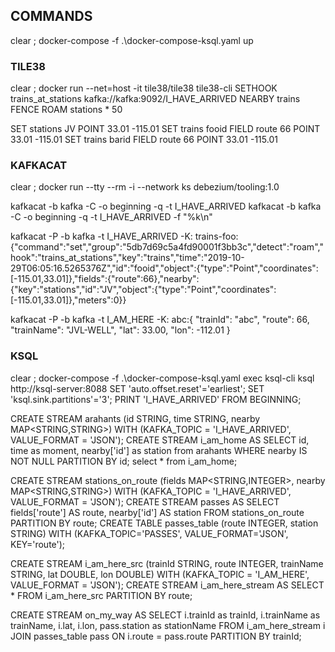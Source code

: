## COMMANDS
clear ; docker-compose -f .\docker-compose-ksql.yaml up

### TILE38
clear ; docker run --net=host -it tile38/tile38 tile38-cli
SETHOOK trains_at_stations kafka://kafka:9092/I_HAVE_ARRIVED NEARBY trains FENCE ROAM stations * 50

SET stations JV POINT 33.01 -115.01
SET trains fooid FIELD route 66 POINT 33.01 -115.01
SET trains barid FIELD route 66 POINT 33.01 -115.01

### KAFKACAT

clear ; docker run --tty --rm -i --network ks debezium/tooling:1.0

kafkacat -b kafka -C -o beginning -q -t I_HAVE_ARRIVED
kafkacat -b kafka -C -o beginning -q -t I_HAVE_ARRIVED -f "%k\n"

kafkacat -P -b kafka -t I_HAVE_ARRIVED -K:
trains-foo:{"command":"set","group":"5db7d69c5a4fd90001f3bb3c","detect":"roam","hook":"trains_at_stations","key":"trains","time":"2019-10-29T06:05:16.5265376Z","id":"fooid","object":{"type":"Point","coordinates":[-115.01,33.01]},"fields":{"route":66},"nearby":{"key":"stations","id":"JV","object":{"type":"Point","coordinates":[-115.01,33.01]},"meters":0}}

kafkacat -P -b kafka -t I_AM_HERE -K:
abc:{ "trainId": "abc", "route": 66, "trainName": "JVL-WELL", "lat": 33.00, "lon": -112.01 }

### KSQL

clear ; docker-compose -f .\docker-compose-ksql.yaml exec ksql-cli ksql http://ksql-server:8088
SET 'auto.offset.reset'='earliest';
SET 'ksql.sink.partitions'='3';
PRINT 'I_HAVE_ARRIVED' FROM BEGINNING;

CREATE STREAM arahants (id STRING, time STRING, nearby MAP<STRING,STRING>) WITH (KAFKA_TOPIC = 'I_HAVE_ARRIVED', VALUE_FORMAT = 'JSON');
CREATE STREAM i_am_home AS SELECT id, time as moment, nearby['id'] as station from arahants WHERE nearby IS NOT NULL PARTITION BY id;
select * from i_am_home;

CREATE STREAM stations_on_route (fields MAP<STRING,INTEGER>, nearby MAP<STRING,STRING>) WITH (KAFKA_TOPIC = 'I_HAVE_ARRIVED', VALUE_FORMAT = 'JSON');
CREATE STREAM passes AS SELECT fields['route'] AS route, nearby['id'] AS station FROM stations_on_route PARTITION BY route;
CREATE TABLE passes_table (route INTEGER, station STRING) WITH (KAFKA_TOPIC='PASSES', VALUE_FORMAT='JSON', KEY='route');

CREATE STREAM i_am_here_src (trainId STRING, route INTEGER, trainName STRING, lat DOUBLE, lon DOUBLE) WITH (KAFKA_TOPIC = 'I_AM_HERE', VALUE_FORMAT = 'JSON');
CREATE STREAM i_am_here_stream AS SELECT * FROM i_am_here_src PARTITION BY route;

CREATE STREAM on_my_way AS
  SELECT i.trainId as trainId, i.trainName as trainName, i.lat, i.lon, pass.station as stationName FROM i_am_here_stream i
  JOIN passes_table pass ON i.route = pass.route
  PARTITION BY trainId;

